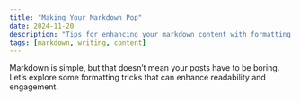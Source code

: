 ```yaml
---
title: "Making Your Markdown Pop"
date: 2024-11-20
description: "Tips for enhancing your markdown content with formatting and structure."
tags: [markdown, writing, content]
---
```


Markdown is simple, but that doesn’t mean your posts have to be boring. Let’s explore some formatting tricks that can enhance readability and engagement.